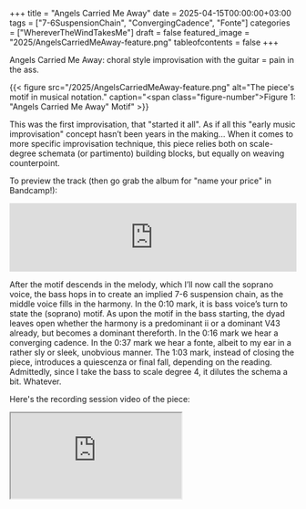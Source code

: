 +++
title = "Angels Carried Me Away"
date = 2025-04-15T00:00:00+03:00
tags = ["7-6SuspensionChain", "ConvergingCadence", "Fonte"]
categories = ["WhereverTheWindTakesMe"]
draft = false
featured_image = "2025/AngelsCarriedMeAway-feature.png"
tableofcontents = false
+++

Angels Carried Me Away:
choral style improvisation with the guitar
= pain in the ass.

{{< figure src="/2025/AngelsCarriedMeAway-feature.png" alt="The piece's motif in musical notation." caption="<span class=\"figure-number\">Figure 1: </span>\"Angels Carried Me Away\" Motif" >}}

This was the first improvisation,
that "started it all".
As if all this "early music improvisation" concept
hasn’t been years in the making...
When it comes to more specific improvisation technique,
this piece relies both on scale-degree schemata (or partimento)
building blocks, but equally on weaving counterpoint.

To preview the track (then go grab the album for "name your price" in Bandcamp!):
<div class="org-bandcamp-track"> <iframe style="border: 0; width: 100%; height: 120px;" src="https://bandcamp.com/EmbeddedPlayer/album= 3014684465/size=large/bgcol=333333/linkcol=2ebd35/tracklist=false/artwork=small/track=2580527851/transparent=true/" seamless><a href="https://ajgreengrove.bandcamp.com/album/ wherever-the-wind-takes-me"> "Wherever The Wind Takes Me" by A J Greengrove</a></iframe>

After the motif descends in the melody,
which I’ll now call the soprano voice,
the bass hops in to create an implied 7-6 suspension chain,
as the middle voice fills in the harmony.
In the 0:10 mark,
it is bass voice’s turn to state the (soprano) motif.
As upon the motif in the bass starting,
the dyad leaves open whether the harmony
is a predominant ii or a dominant V43 already,
but becomes a dominant thereforth.
In the 0:16 mark we hear a converging cadence.
In the 0:37 mark we hear a fonte,
albeit to my ear in a rather sly or sleek,
unobvious manner.
The 1:03 mark,
instead of closing the piece,
introduces a quiescenza or final fall,
depending on the reading.
Admittedly, since I take the bass to scale degree 4,
it dilutes the schema a bit. Whatever.

Here's the recording session video of the piece:
<div class="org-youtube"><iframe src="https://www.youtube.com/embed/rFTrItd_dQU" allowfullscreen title="YouTube Video"></iframe></div>
